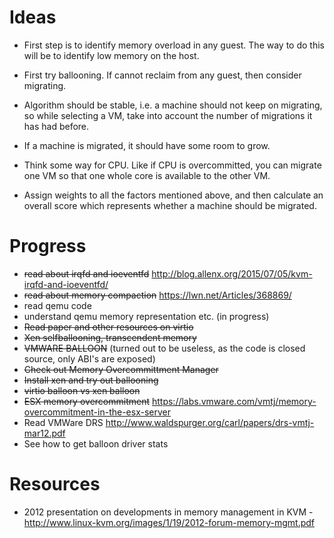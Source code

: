 # Ideas

* First step is to identify memory overload in any guest. The way to do this will be to identify low memory on the host.
* First try ballooning. If cannot reclaim from any guest, then consider migrating.
* Algorithm should be stable, i.e. a machine should not keep on migrating, so while selecting a VM, take into account the number of migrations it has had before.
* If a machine is migrated, it should have some room to grow.
* Think some way for CPU. Like if CPU is overcommitted, you can migrate one VM so that one whole core is available to the other VM.

* Assign weights to all the factors mentioned above, and then calculate an overall score which represents whether a machine should be migrated.


# Progress

* ~~read about irqfd and ioeventfd~~ http://blog.allenx.org/2015/07/05/kvm-irqfd-and-ioeventfd/
* ~~read about memory compaction~~  https://lwn.net/Articles/368869/
* read qemu code
* understand qemu memory representation etc. (in progress)
* ~~Read paper and other resources on virtio~~
* ~~Xen selfballooning, transcendent memory~~
* ~~VMWARE BALLOON~~ (turned out to be useless, as the code is closed source, only ABI's are exposed)
* ~~Check out Memory Overcommittment Manager~~
* ~~Install xen and try out ballooning~~
* ~~virtio balloon vs xen balloon~~
* ~~ESX memory overcommitment~~ https://labs.vmware.com/vmtj/memory-overcommitment-in-the-esx-server
* Read VMWare DRS http://www.waldspurger.org/carl/papers/drs-vmtj-mar12.pdf
* See how to get balloon driver stats

# Resources

* 2012 presentation on developments in memory management in KVM - http://www.linux-kvm.org/images/1/19/2012-forum-memory-mgmt.pdf
